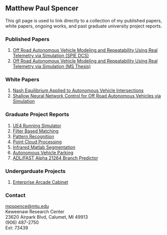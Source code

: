 ## Matthew Paul Spencer

This git page is used to link directly to a collection of my published papers, white papers, ongoing works, and past graduate university project reports. <br/>

### Published Papers
1. [Off Road Autonomous Vehicle Modeling and Repeatability Using Real Telemetry via Simulation (SPIE DCS)](https://mpspencer93.github.io/Papers/DCS_Off_Road_Autonomous_Vehicle_Modeling_and_Repeatability_Using_Real_World_Teletmetry.pdf)<br/>
2. [Off Road Autonomous Vehicle Modeling and Repeatability Using Real Telemetry via Simulation (MS Thesis)](https://mpspencer93.github.io/Papers/Thesis_Off_Road_Autonomous_Vehicle_Modeling_and_Repeatability_Using_Real_World_Teletmetry.pdf)<br/>

### White Papers
1. [Nash Equilibrium Applied to Autonomous Vehicle Intersections](https://mpspencer93.github.io/mpspencer93/Papers/Nash_Equilibrium_Applied_to_Autonomous_Traffic_Intersections.pdf)<br/>
2. [Shallow Neural Network Control for Off Road Autonomous Vehicles via Simulation](https://mpspencer93.github.io/mpspencer93/Papers/Shallow_Neural_Network_Control_for_Off_Road_Autonomous_Vehicles_via_Simulation.pdf)<br/>

### Graduate Project Reports
1. [UE4 Running Simulator](https://mpspencer93.github.io/mpspencer93/Papers/Report_UE4_Running_Simulator.pdf)
2. [Filter Based Matching](https://mpspencer93.github.io/mpspencer93/Papers/Filter_Based_Matching_Project.pdf)
3. [Pattern Recognition](https://mpspencer93.github.io/mpspencer93/Papers/Pattern_Recognition.pdf)
4. [Point Cloud Processing](https://mpspencer93.github.io/mpspencer93/Papers/Point_Cloud_Processing.pdf)
5. [Infrared Matlab Segmentation](https://mpspencer93.github.io/mpspencer93/Papers/Infrared_MATLAB_Segmentation.pdf)
6. [Autonomous Vehicle Parking](https://mpspencer93.github.io/mpspencer93/Papers/Autonomous_Vehicle_Parking.pdf)
7. [ADL/FAST Alpha 21264 Branch Predictor](https://mpspencer93.github.io/mpspencer93/Papers/ADL_FAST_Alpha_21264_Branch_Predictor_Project.pdf)

### Undergarduate Projects
1. [Enterprise Arcade Cabinet](https://mpspencer93.github.io/mpspencer93/Papers/Enterprise_Arcade_Cabinet_Reduced.pdf)

### Contact
mpspence@mtu.edu <br/>
Keweenaw Research Center <br/>
23620 Airpark Blvd, Calumet, MI 49913 <br/>
(906) 487-2750 <br/>
Ext: 73439 <br/>
